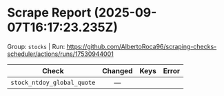 # Scrape Report (2025-09-07T16:17:23.235Z)

Group: `stocks`  |  Run: https://github.com/AlbertoRoca96/scraping-checks-scheduler/actions/runs/17530944001

| Check | Changed | Keys | Error |
|---|:---:|:--|:--|
| `stock_ntdoy_global_quote` | — |  |  |
